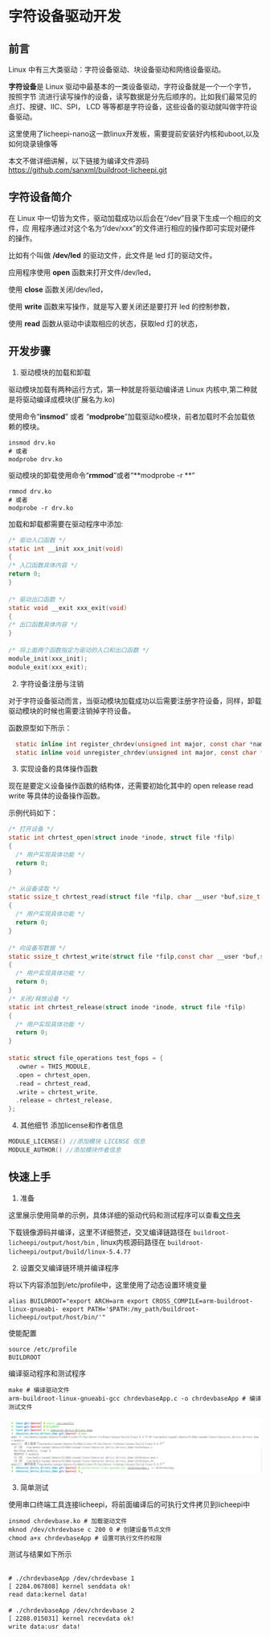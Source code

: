 # 字符设备驱动开发

## 前言

Linux 中有三大类驱动：字符设备驱动、块设备驱动和网络设备驱动。

**字符设备**是 Linux 驱动中最基本的一类设备驱动，字符设备就是一个一个字节，按照字节
流进行读写操作的设备，读写数据是分先后顺序的。比如我们最常见的点灯、按键、IIC、SPI，
LCD 等等都是字符设备，这些设备的驱动就叫做字符设备驱动。

这里使用了licheepi-nano这一款linux开发板，需要提前安装好内核和uboot,以及如何烧录镜像等

本文不做详细讲解，以下链接为编译文件源码 https://github.com/sanxml/buildroot-licheepi.git

## 字符设备简介

在 Linux 中一切皆为文件，驱动加载成功以后会在“/dev”目录下生成一个相应的文件，应
用程序通过对这个名为“/dev/xxx”的文件进行相应的操作即可实现对硬件的操作。

比如有个叫做 **/dev/led** 的驱动文件，此文件是 led 灯的驱动文件。

应用程序使用 **open** 函数来打开文件/dev/led，

使用 **close** 函数关闭/dev/led，

使用 **write** 函数来写操作，就是写入要关闭还是要打开 led 的控制参数，

使用 **read** 函数从驱动中读取相应的状态，获取led 灯的状态，

## 开发步骤

1. 驱动模块的加载和卸载

  驱动模块加载有两种运行方式，第一种就是将驱动编译进 Linux 内核中,第二种就是将驱动编译成模块(扩展名为.ko)

  使用命令“**insmod**” 或者 “**modprobe**”加载驱动ko模块，前者加载时不会加载依赖的模块。
  ``` shell
  insmod drv.ko
  # 或者
  modprobe drv.ko
  ```
  驱动模块的卸载使用命令“**rmmod**”或者“**modprobe -r **”
  ``` shell
  rmmod drv.ko
  # 或者
  modprobe -r drv.ko
  ```

  加载和卸载都需要在驱动程序中添加:
  ```c
  /* 驱动入口函数 */
  static int __init xxx_init(void)
  {
  /* 入口函数具体内容 */
  return 0;
  }

  /* 驱动出口函数 */
  static void __exit xxx_exit(void)
  {
  /* 出口函数具体内容 */
  }

  /* 将上面两个函数指定为驱动的入口和出口函数 */
  module_init(xxx_init);
  module_exit(xxx_exit);

  ```

2. 字符设备注册与注销

  对于字符设备驱动而言，当驱动模块加载成功以后需要注册字符设备，同样，卸载驱动模块的时候也需要注销掉字符设备。

  函数原型如下所示：

  ``` c
    static inline int register_chrdev(unsigned int major, const char *name, const struct file_operations *fops)
    static inline void unregister_chrdev(unsigned int major, const char *name)
  ```

3. 实现设备的具体操作函数

  现在是要定义设备操作函数的结构体，还需要初始化其中的 open release read write 等具体的设备操作函数。

  示例代码如下：
  ``` c
  /* 打开设备 */
  static int chrtest_open(struct inode *inode, struct file *filp)
  {
    /* 用户实现具体功能 */
    return 0;
  }

  /* 从设备读取 */
  static ssize_t chrtest_read(struct file *filp, char __user *buf,size_t cnt, loff_t *offt)
  {
    /* 用户实现具体功能 */
    return 0;
  }

  /* 向设备写数据 */
  static ssize_t chrtest_write(struct file *filp,const char __user *buf,size_t cnt, loff_t *offt)
  {
    /* 用户实现具体功能 */
    return 0;
  }
  /* 关闭/释放设备 */
  static int chrtest_release(struct inode *inode, struct file *filp)
  {
    /* 用户实现具体功能 */
    return 0;
  }

  static struct file_operations test_fops = {
    .owner = THIS_MODULE,
    .open = chrtest_open,
    .read = chrtest_read,
    .write = chrtest_write,
    .release = chrtest_release,
  };
  ```

4. 其他细节
  添加license和作者信息
  ``` c
  MODULE_LICENSE() //添加模块 LICENSE 信息
  MODULE_AUTHOR() //添加模块作者信息
  ```

## 快速上手

1. 准备

  这里展示使用简单的示例，具体详细的驱动代码和测试程序可以查看[文件夹](character_device_drivers_demo)

  下载镜像源码并编译，这里不详细赘述，交叉编译链路径在 `buildroot-licheepi/output/host/bin` , linux内核源码路径在 `buildroot-licheepi/output/build/linux-5.4.77`

2. 设置交叉编译链环境并编译程序

  将以下内容添加到/etc/profile中，这里使用了动态设置环境变量
  ``` vim
  alias BUILDROOT="export ARCH=arm export CROSS_COMPILE=arm-buildroot-linux-gnueabi- export PATH='$PATH:/my_path/buildroot-licheepi/output/host/bin/'"
  ```
  使能配置
  ``` shell
  source /etc/profile
  BUILDROOT
  ```

  编译驱动程序和测试程序
  ``` shell
  make # 编译驱动文件
  arm-buildroot-linux-gnueabi-gcc chrdevbaseApp.c -o chrdevbaseApp # 编译测试文件
  ```
  ![](assets/character_device_drivers/2021-02-06_17-42.png)

3. 简单测试

  使用串口终端工具连接licheepi，将前面编译后的可执行文件拷贝到licheepi中
  ``` shell
  insmod chrdevbase.ko # 加载驱动文件
  mknod /dev/chrdevbase c 200 0 # 创建设备节点文件
  chmod a+x chrdevbaseApp # 设置可执行文件的权限
  ```

  测试与结果如下所示
  ``` shell

  # ./chrdevbaseApp /dev/chrdevbase 1
  [ 2284.067808] kernel senddata ok!
  read data:kernel data!

  # ./chrdevbaseApp /dev/chrdevbase 2
  [ 2288.015031] kernel recevdata ok!
  write data:usr data!

  ```
